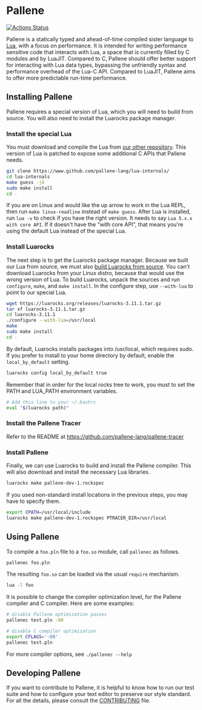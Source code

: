 # Pallene
[![Actions Status](https://github.com/pallene-lang/pallene/workflows/Github%20Actions%20CI/badge.svg)](https://github.com/pallene-lang/pallene/actions)

Pallene is a statically typed and ahead-of-time compiled sister language to
[Lua](https://www.lua.org), with a focus on performance.
It is intended for writing performance sensitive code that interacts with
Lua, a space that is currently filled by C modules and by LuaJIT. Compared to
C, Pallene should offer better support for interacting with Lua data types,
bypassing the unfriendly syntax and performance overhead of the Lua-C API.
Compared to LuaJIT, Pallene aims to offer more predictable run-time performance.

## Installing Pallene

Pallene requires a special version of Lua, which you will need to build from source.
You will also need to install the Luarocks package manager.

### Install the special Lua

You must download and compile the Lua from [our other repository](https://www.github.com/pallene-lang/lua-internals).
This version of Lua is patched to expose some additional C APIs that Pallene needs.

```sh
git clone https://www.github.com/pallene-lang/lua-internals/
cd lua-internals
make guess -j4
sudo make install
cd -
```

If you are on Linux and would like the up arrow to work in the Lua REPL,
then run `make linux-readline` instead of `make guess`.
After Lua is installed, run `lua -v` to check if you have the right version.
It needs to say `Lua 5.x.x with core API`.
If it doesn't have the "with core API",
that means you're using the default Lua instead of the special Lua.

### Install Luarocks

The next step is to get the Luarocks package manager.
Because we built our Lua from source, we must also [build Luarocks from source](https://github.com/luarocks/luarocks/wiki/Installation-instructions-for-Unix).
You can't download Luarocks from your Linux distro, because that would use the wrong version of Lua.
To build Luarocks, unpack the sources and run `configure`, `make`, and `make install`.
In the configure step, use `--with-lua` to point to our special Lua.

```sh
wget https://luarocks.org/releases/luarocks-3.11.1.tar.gz
tar xf luarocks-3.11.1.tar.gz
cd luarocks-3.11.1
./configure --with-lua=/usr/local
make
sudo make install
cd -
```

By default, Luarocks installs packages into /usr/local, which requires sudo.
If you prefer to install to your home directory by default, enable the `local_by_default` setting.

```sh
luarocks config local_by_default true
```

Remember that in order for the local rocks tree to work, you must to set the PATH and LUA_PATH environment variables.

```sh
# Add this line to your ~/.bashrc
eval "$(luarocks path)"
```

### Install the Pallene Tracer

Refer to the README at https://github.com/pallene-lang/pallene-tracer

### Install Pallene

Finally, we can use Luarocks to build and install the Pallene compiler.
This will also download and install the necessary Lua libraries.

```sh
luarocks make pallene-dev-1.rockspec
```

If you used non-standard install locations in the previous steps, you may have to specify them.

```sh
export CPATH=/usr/local/include
luarocks make pallene-dev-1.rockspec PTRACER_DIR=/usr/local
```

## Using Pallene

To compile a `foo.pln` file to a `foo.so` module, call `pallenec` as follows.

```sh
pallenec foo.pln
```

The resulting `foo.so` can be loaded via the usual `require` mechanism.

```sh
lua -l foo
```

It is possible to change the compiler optimization level, for the Pallene compiler and C compiler.
Here are some examples:

```sh
# disable Pallene optimization passes
pallenec test.pln -O0

# disable C compiler optimization
export CFLAGS='-O0'
pallenec test.pln
```

For more compiler options, see `./pallenec --help`

## Developing Pallene

If you want to contribute to Pallene, it is helpful to know how to run our test suite
and how to configure your text editor to preserve our style standard.
For all the details, please consult the [CONTRIBUTING](CONTRIBUTING.md) file.
